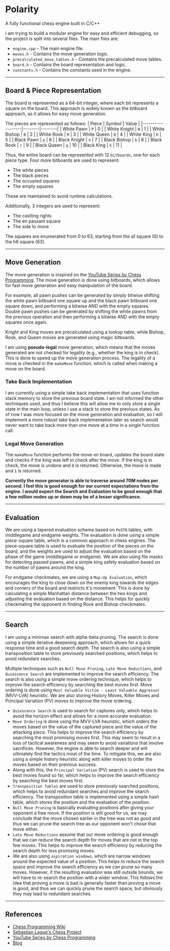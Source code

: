 # Polarity  
A fully functional chess engine built in C/C++

I am trying to build a modular engine for easy and efficient debugging, so the project is split into several files. The main files are:
- `engine.cpp` - The main engine file.
- `moves.h` - Contains the move generation logic.
- `precalculated_move_tables.h` - Contains the precalculated move tables.
- `board.h` - Contains the board representation and logic.
- `constants.h` - Contains the constants used in the engine.

---

## Board & Piece Representation

The board is represented as a 64-bit integer, where each bit represents a square on the board. This approach is widely known as the bitboard approach, as it allows for easy move generation. 

The pieces are represented as follows: 
| Piece           | Symbol | Value |
|------------------|--------|--------|
| White Pawn       | `P`    | 0      |
| White Knight     | `N`    | 1      |
| White Bishop     | `B`    | 2      |
| White Rook       | `R`    | 3      |
| White Queen      | `Q`    | 4      |
| White King       | `K`    | 5      |
| Black Pawn       | `p`    | 6      |
| Black Knight     | `n`    | 7      |
| Black Bishop     | `b`    | 8      |
| Black Rook       | `r`    | 9      |
| Black Queen      | `q`    | 10     |
| Black King       | `k`    | 11     |


Thus, the entire board can be represented with 12 `bitboards`, one for each piece type. Four more bitboards are used to represent:
- The white pieces
- The black pieces
- The occupied squares
- The empty squares  

These are maintained to avoid runtime calculations.

Additionally, 3 integers are used to represent:
- The castling rights
- The en passant square
- The side to move

The squares are enumerated from 0 to 63, starting from the a1 square (0) to the h8 square (63).

---

## Move Generation

The move generation is inspired on the [YouTube Series by Chess Programming](https://www.youtube.com/playlist?list=PLmN0neTso3Jxh8ZIylk74JpwfiWNI76Cs). The move generation is done using bitboards, which allows for fast move generation and easy manipulation of the board.

For example, all pawn pushes can be generated by simply bitwise shifting the white pawn bitboard one square up and the black pawn bitboard one square down, and performing a bitwise AND with the empty squares. Double pawn pushes can be generated by shifting the white pawns from the previous operation and then performing a bitwise AND with the empty squares once again.

Knight and King moves are precalculated using a lookup table, while Bishop, Rook, and Queen moves are generated using magic bitboards.

I am using **pseudo-legal** move generation, which means that the moves generated are not checked for legality (e.g., whether the king is in check). This is done to speed up the move generation process. The legality of a move is checked in the `makeMove` function, which is called when making a move on the board.


### Take Back Implementation

I am currently using a simple take back implementation that uses function stack memory to store the previous board state. I am not informed the other techniques used, and thus I believe this will allow me to only store a single state in the main loop, unless I use a stack to store the previous states. As of now I was more focused on the move generation and evaluation, so I will implement a more robust take back implementation later as search would never want to take back more than one move at a time in a single function call. 

### Legal Move Generation

The `makeMove` function performs the move on board, updates the board state and checks if the king was left in check after the move. If the king is in check, the move is undone and `0` is returned. Otherwise, the move is made and `1` is returned.

**Currently the move generator is able to traverse around 70M nodes per second. I feel this is good enough for our current expectations from the engine. I would expect the Search and Evaluation to be good enough that a few million nodes up or down may be of a lesser significance.**

---
## Evaluation

We are using a tapered evaluation scheme based on `PeSTO` tables, with middlegame and endgame weights. The evaluation is done using a simple piece-square table, which is a common approach in chess engines. The piece-square table is used to evaluate the position of the pieces on the board, and the weights are used to adjust the evaluation based on the phase of the game (middlegame or endgame). We are also using file masks for detecting passed pawns, and a simple king safety evaluation based on the number of pawns around the king. 

For endgame checkmates, we are using a `Mop-Up Evaluation`, which encourages the king to close down on the enemy king towards the edges and corners of the board and restricts it's movement. This is done by calculating a simple Manhattan distance between the two kings and adjusting the evaluation based on the distance. This helps for quickly checkmating the opponent in finding Rook and Bishop checkmates.

---
## Search

I am using a minimax search with alpha-beta pruning. The search is done using a simple iterative deepening approach, which allows for a quick response time and a good search depth. The search is also using a simple transposition table to store previously searched positions, which helps to avoid redundant searches.

Multiple techniques such as `Null Move Pruning`, `Late Move Reductions`, and `Quiescence Search` are implemented to improve the search efficiency. The search is also using a simple move ordering technique, which helps to improve the search efficiency by searching the best moves first. Move ordering is done using `Most Valuable Victim - Least Valuable Aggressor` (MVV-LVA) heuristic. We are also storing History Moves, Killer Moves and Principal Variation (PV) moves to improve the move ordering.

- `Quiescence Search` is used to search for captures only, which helps to avoid the horizon effect and allows for a more accurate evaluation.
- `Move Ordering` is done using the MVV-LVA heuristic, which orders the moves based on the value of the captured piece and the value of the attacking piece. This helps to improve the search efficiency by searching the most promising moves first. This may seem to result in a loss of tactical awareness and may seem to avoid variations that involve sacrifices. However, the engine is able to search deeper and will ultimately find the tactics most of the time. To mitigate this, we are also using a simple history heuristic along with killer moves to order the moves based on their previous success.
- Along with this, the `Principal Variation` (PV) search is used to store the best moves found so far, which helps to improve the search efficiency by searching the best moves first.
- `Transposition Tables` are used to store previously searched positions, which helps to avoid redundant searches and improve the search efficiency. The transposition table is implemented using a simple hash table, which stores the position and the evaluation of the position.
- `Null Move Pruning` is basically evaluating positions after giving your opponent a free move. If the position is still good for us, we may conclude that the move chosen earlier in the tree was not as good and thus we can prune the search tree as our opponent won't chose that move either.
- `Late Move Reductions` assume that our move ordering is good enough that we can reduce the search depth for moves that are not in the top few moves. This helps to improve the search efficiency by reducing the search depth for less promising moves.
- We are also using `aspiration windows`, which are narrow windows around the expected value of a position. This helps to reduce the search space and improve the search efficiency as we can prune so many moves. However, if the resulting evaluation was still outside bounds, we will have to re-search the position with a wider window. This follows the idea that proving a move is bad is generally faster than proving a move is good, and thus we can quickly prune the search space, but obviously they may lead to redundant searches.
---
## References

- [Chess Programming Wiki](https://www.chessprogramming.org/Main_Page)
- [Sebastian Lague's Chess Project](https://www.youtube.com/watch?v=_vqlIPDR2TU)
- [YouTube Series by Chess Programming](https://www.youtube.com/playlist?list=PLmN0neTso3Jxh8ZIylk74JpwfiWNI76Cs)
- [Blog](https://ameye.dev/notes/chess-engine/)